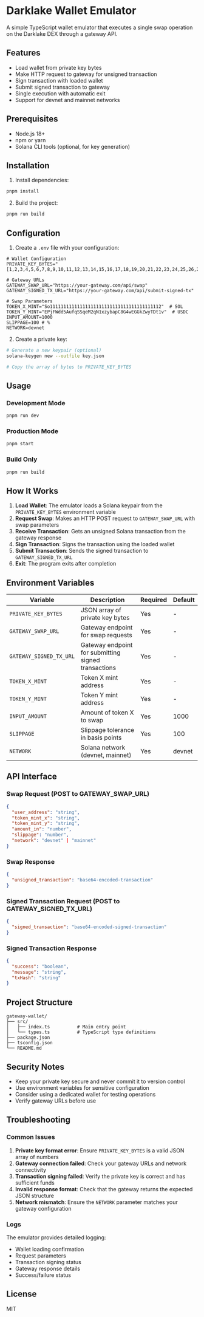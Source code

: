 # Darklake Wallet Emulator

A simple TypeScript wallet emulator that executes a single swap operation on the Darklake DEX through a gateway API.

## Features

- Load wallet from private key bytes
- Make HTTP request to gateway for unsigned transaction
- Sign transaction with loaded wallet
- Submit signed transaction to gateway
- Single execution with automatic exit
- Support for devnet and mainnet networks

## Prerequisites

- Node.js 18+ 
- npm or yarn
- Solana CLI tools (optional, for key generation)

## Installation

1. Install dependencies:
```bash
pnpm install
```

2. Build the project:
```bash
pnpm run build
```

## Configuration

1. Create a `.env` file with your configuration:
```env
# Wallet Configuration
PRIVATE_KEY_BYTES="[1,2,3,4,5,6,7,8,9,10,11,12,13,14,15,16,17,18,19,20,21,22,23,24,25,26,27,28,29,30,31,32]"

# Gateway URLs
GATEWAY_SWAP_URL="https://your-gateway.com/api/swap"
GATEWAY_SIGNED_TX_URL="https://your-gateway.com/api/submit-signed-tx"

# Swap Parameters
TOKEN_X_MINT="So11111111111111111111111111111111111111112"  # SOL
TOKEN_Y_MINT="EPjFWdd5AufqSSqeM2qN1xzybapC8G4wEGGkZwyTDt1v"  # USDC
INPUT_AMOUNT=1000
SLIPPAGE=100 # % 
NETWORK=devnet
```

2. Create a private key:
```bash
# Generate a new keypair (optional)
solana-keygen new --outfile key.json

# Copy the array of bytes to PRIVATE_KEY_BYTES
```

## Usage

### Development Mode
```bash
pnpm run dev
```

### Production Mode
```bash
pnpm start
```

### Build Only
```bash
pnpm run build
```

## How It Works

1. **Load Wallet**: The emulator loads a Solana keypair from the `PRIVATE_KEY_BYTES` environment variable
2. **Request Swap**: Makes an HTTP POST request to `GATEWAY_SWAP_URL` with swap parameters
3. **Receive Transaction**: Gets an unsigned Solana transaction from the gateway response
4. **Sign Transaction**: Signs the transaction using the loaded wallet
5. **Submit Transaction**: Sends the signed transaction to `GATEWAY_SIGNED_TX_URL`
6. **Exit**: The program exits after completion

## Environment Variables

| Variable | Description | Required | Default |
|----------|-------------|----------|---------|
| `PRIVATE_KEY_BYTES` | JSON array of private key bytes | Yes | - |
| `GATEWAY_SWAP_URL` | Gateway endpoint for swap requests | Yes | - |
| `GATEWAY_SIGNED_TX_URL` | Gateway endpoint for submitting signed transactions | Yes | - |
| `TOKEN_X_MINT` | Token X mint address | Yes | - |
| `TOKEN_Y_MINT` | Token Y mint address | Yes | - |
| `INPUT_AMOUNT` | Amount of token X to swap | Yes | 1000 |
| `SLIPPAGE` | Slippage tolerance in basis points | Yes | 100 |
| `NETWORK` | Solana network (devnet, mainnet) | Yes | devnet |

## API Interface

### Swap Request (POST to GATEWAY_SWAP_URL)
```json
{
  "user_address": "string",
  "token_mint_x": "string",
  "token_mint_y": "string", 
  "amount_in": "number",
  "slippage": "number",
  "network": "devnet" | "mainnet"
}
```

### Swap Response
```json
{
  "unsigned_transaction": "base64-encoded-transaction"
}
```

### Signed Transaction Request (POST to GATEWAY_SIGNED_TX_URL)
```json
{
  "signed_transaction": "base64-encoded-signed-transaction"
}
```

### Signed Transaction Response
```json
{
  "success": "boolean",
  "message": "string",
  "txHash": "string"
}
```

## Project Structure

```
gateway-wallet/
├── src/
│   ├── index.ts          # Main entry point
│   └── types.ts          # TypeScript type definitions
├── package.json
├── tsconfig.json
└── README.md
```

## Security Notes

- Keep your private key secure and never commit it to version control
- Use environment variables for sensitive configuration
- Consider using a dedicated wallet for testing operations
- Verify gateway URLs before use

## Troubleshooting

### Common Issues

1. **Private key format error**: Ensure `PRIVATE_KEY_BYTES` is a valid JSON array of numbers
2. **Gateway connection failed**: Check your gateway URLs and network connectivity
3. **Transaction signing failed**: Verify the private key is correct and has sufficient funds
4. **Invalid response format**: Check that the gateway returns the expected JSON structure
5. **Network mismatch**: Ensure the `NETWORK` parameter matches your gateway configuration

### Logs

The emulator provides detailed logging:
- Wallet loading confirmation
- Request parameters
- Transaction signing status
- Gateway response details
- Success/failure status

## License

MIT 